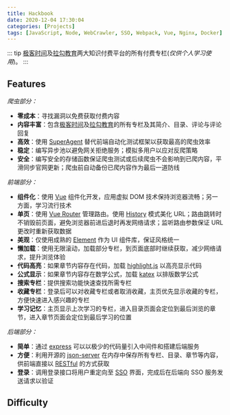 ```yaml
---
title: Hackbook
date: 2020-12-04 17:30:04
categories: [Projects]
tags: [JavaScript, Node, WebCrawler, SSO, Webpack, Vue, Nginx, Docker]
---
```


::: tip
[极客时间](https://time.geekbang.org/)及[拉勾教育](https://kaiwu.lagou.com/)两大知识付费平台的所有付费专栏(_仅供个人学习使用_)。
:::

<!-- more -->

## Features

_爬虫部分：_

- **零成本**：寻找漏洞以免费获取付费内容
- **内容丰富**：包含[极客时间](https://time.geekbang.org/)及[拉勾教育](https://kaiwu.lagou.com/)的所有专栏及其简介、目录、评论与评论回复
- **高效**：使用 [SuperAgent](https://github.com/visionmedia/superagent) 替代前端自动化测试框架以获取最高的爬虫效率
- **稳定**：编写异步池以避免网关拒绝服务；模拟多用户以应对反爬策略
- **安全**：编写安全的存储函数保证爬虫测试或后续爬虫不会影响到已爬内容，平滑同步官网更新；爬虫前自动备份已爬内容作为最后一道防线

_前端部分：_

- **组件化**：使用 [Vue](https://cn.vuejs.org/) 组件化开发，应用虚拟 DOM 技术保持浏览器流畅；另一方面，学习流行技术
- **单页**：使用 [Vue Router](https://router.vuejs.org/zh/) 管理路由。使用 [History](https://router.vuejs.org/zh/guide/essentials/history-mode.html) 模式美化 URL；路由跳转时不销毁前页面，避免浏览器前进后退时再发网络请求；监听路由参数保证 URL 更改时重新获取数据
- **美观**：仅使用成熟的 [Element](https://element.eleme.io/) 作为 UI 组件库，保证风格统一
- **懒加载**：使用无限滚动，加载部分专栏，到页面底部时继续获取，减少网络请求，提升浏览体验
- **代码高亮**：如果章节内容存在代码，加载 [highlight.js](https://highlightjs.org/) 以高亮显示代码
- **公式显示**：如果章节内容存在数学公式，加载 [katex](https://katex.org/) 以排版数学公式
- **搜索专栏**：提供搜索功能快速查找所需专栏
- **收藏专栏**：登录后可以对收藏专栏或者取消收藏，主页优先显示收藏的专栏，方便快速进入感兴趣的专栏
- **学习记忆**：主页显示上次学习的专栏，进入目录页面会定位到最后浏览的章节，进入章节页面会定位到最后学习的位置

_后端部分：_

- **简单**：通过 [express](https://expressjs.com/) 可以以极少的代码量引入中间件和搭建后端服务
- **方便**：利用开源的 [json-server](https://github.com/typicode/json-server) 在内存中保存所有专栏、目录、章节等内容，供前端直接以 [RESTful](https://restfulapi.net/) 的方式获取
- **登录**：调用登录接口将用户重定向至 [SSO](https://sso.sweetlove.top) 界面，完成后在后端向 SSO 服务发送请求以验证

## Difficulty
